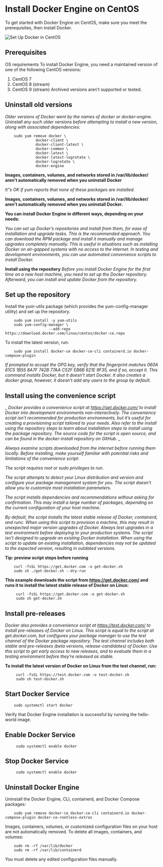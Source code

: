 # Install Docker Engine on CentOS
To get started with Docker Engine on CentOS, make sure you meet the prerequisites, then install Docker.

![Set Up Docker in CentOS](https://ml.globenewswire.com/Resource/Download/c83c4886-b215-4cf0-a973-64b8f65e7003)

## Prerequisites
OS requirements
To install Docker Engine, you need a maintained version of one of the following CentOS versions:
1. CentOS 7
2. CentOS 8 (stream)
3. CentOS 9 (stream)
Archived versions aren’t supported or tested.

## Uninstall old versions
_Older versions of Docker went by the names of docker or docker-engine. Uninstall any such older versions before attempting to install a new version, along with associated dependencies:_

        sudo yum remove docker \
                  docker-client \
                  docker-client-latest \
                  docker-common \
                  docker-latest \
                  docker-latest-logrotate \
                  docker-logrotate \
                  docker-engine 

**Images, containers, volumes, and networks stored in /var/lib/docker/ aren’t automatically removed when you uninstall Docker**

_It"s OK if yum reports that none of these packages are installed._

**Images, containers, volumes, and networks stored in /var/lib/docker/ aren’t automatically removed when you uninstall Docker.**

**You can install Docker Engine in different ways, depending on your needs:**

_You can set up Docker’s repositories and install from them, for ease of installation and upgrade tasks. This is the recommended approach._
_You can download the RPM package and install it manually and manage upgrades completely manually. This is useful in situations such as installing Docker on air-gapped systems with no access to the internet._
_In testing and development environments, you can use automated convenience scripts to install Docker._
  
**Install using the repository**
_Before you install Docker Engine for the first time on a new host machine, you need to set up the Docker repository. Afterward, you can install and update Docker from the repository._
  
  
## Set up the repository

Install the yum-utils package (which provides the yum-config-manager utility) and set up the repository.

        sudo yum install -y yum-utils
        sudo yum-config-manager \
                        --add-repo https://download.docker.com/linux/centos/docker-ce.repo
                        

To install the latest version, run:

        sudo yum install docker-ce docker-ce-cli containerd.io docker-compose-plugin
        
_If prompted to accept the GPG key, verify that the fingerprint matches 060A 61C5 1B55 8A7F 742B 77AA C52F EB6B 621E 9F35, and if so, accept it.
This command installs Docker, but it doesn’t start Docker. It also creates a docker group, however, it doesn’t add any users to the group by default._

## Install using the convenience script

_ _Docker provides a convenience script at https://get.docker.com/ to install Docker into development environments non-interactively. The convenience script isn’t recommended for production environments, but it’s useful for creating a provisioning script tailored to your needs. Also refer to the install using the repository steps to learn about installation steps to install using the package repository. The source code for the script is open source, and can be found in the docker-install repository on GitHub._ _

_Always examine scripts downloaded from the internet before running them locally. Before installing, make yourself familiar with potential risks and limitations of the convenience script:_

_The script requires root or sudo privileges to run._

_The script attempts to detect your Linux distribution and version and configure your package management system for you. The script doesn’t allow you to customize most installation parameters._

_The script installs dependencies and recommendations without asking for confirmation. This may install a large number of packages, depending on the current configuration of your host machine._

_By default, the script installs the latest stable release of Docker, containerd, and runc. When using this script to provision a machine, this may result in unexpected major version upgrades of Docker. Always test upgrades in a test environment before deploying to your production systems.
The script isn’t designed to upgrade an existing Docker installation. When using the script to update an existing installation, dependencies may not be updated to the expected version, resulting in outdated versions._

**Tip: preview script steps before running**

        curl -fsSL https://get.docker.com -o get-docker.sh
        sudo sh ./get-docker.sh --dry-run
        
 **This example downloads the script from https://get.docker.com/ and runs it to install the latest stable release of Docker on Linux:**

         curl -fsSL https://get.docker.com -o get-docker.sh
         sudo sh get-docker.sh

## Install pre-releases
_Docker also provides a convenience script at https://test.docker.com/ to install pre-releases of Docker on Linux. This script is equal to the script at get.docker.com, but configures your package manager to use the test channel of the Docker package repository. The test channel includes both stable and pre-releases (beta versions, release-candidates) of Docker. Use this script to get early access to new releases, and to evaluate them in a testing environment before they’re released as stable._

**To install the latest version of Docker on Linux from the test channel, run:**

         curl -fsSL https://test.docker.com -o test-docker.sh
         sudo sh test-docker.sh
 
## Start Docker Service

        sudo systemctl start docker
        
Verify that Docker Engine installation is successful by running the hello-world image.

## Enable Docker Service

         sudo systemctl enable docker

## Stop Docker Service

         sudo systemctl enable docker
         
## Uninstall Docker Engine
Uninstall the Docker Engine, CLI, containerd, and Docker Compose packages: 

        sudo yum remove docker-ce docker-ce-cli containerd.io docker-compose-plugin docker-ce-rootless-extras
        
Images, containers, volumes, or customized configuration files on your host are not automatically removed. To delete all images, containers, and volumes:

        sudo rm -rf /var/lib/docker
        sudo rm -rf /var/lib/containerd
        
You must delete any edited configuration files manually.
        
